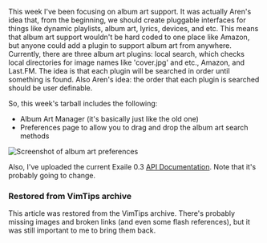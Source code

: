 <!-- :metadata:

title: Exaile 0.3 Roundup for October 29, 2008
tags: Exaile
publishedAt: 2008-10-29T18:28:29-0700
summary:

This week I've been focusing on album art support.  It was actually Aren's idea
that, from the beginning, we should create pluggable interfaces for things like
dynamic playlists, album art, lyrics, devices, and etc.  This means that album
art support wouldn't be hard coded to one place like Amazon, but anyone could
add a plugin to support album art from anywhere.  Currently, there are three
album art plugins:  local search, which checks local directories for image
names like 'cover.jpg' and etc., Amazon, and Last.FM.  The idea is that each
plugin will be searched in order until something is found.  Also Aren's idea:
the order that each plugin is searched should be user definable...

-->

<p>This week I've been focusing on album art support.  It was actually Aren's
idea that, from the beginning, we should create pluggable interfaces for things
like dynamic playlists, album art, lyrics, devices, and etc.  This means that
album art support wouldn't be hard coded to one place like Amazon, but anyone
could add a plugin to support album art from anywhere.  Currently, there are
three album art plugins:  local search, which checks local directories for
image names like 'cover.jpg' and etc., Amazon, and Last.FM.  The idea is that
each plugin will be searched in order until something is found.  Also Aren's
idea: the order that each plugin is searched should be user definable.</p>

<p>So, this week's tarball includes the following:</p>
 <p>
 <ul>
 <li>Album
Art Manager (it's basically just like the old one)</li>
 <li>Preferences page
to allow you to drag and drop the album art search methods</li>
 </ul>
</p>
 <p><img src='/media/images/screenie.jpg'
alt='Screenshot of album art preferences' border='0' /></p>
 <p>
 Also, I've
uploaded the current Exaile 0.3 <a href='http://www.exaile.org/doc'>API
Documentation</a>.  Note that it's probably going to change.
 </p>

<div class="restored-from-archive">
  <h3>Restored from VimTips archive</h3>
  <p>
  This article was restored from the VimTips archive. There's probably
  missing images and broken links (and even some flash references), but it
  was still important to me to bring them back.
  </p>
</div>
